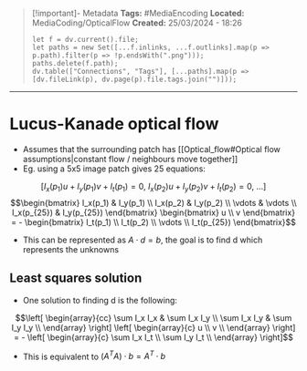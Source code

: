 > [!important]- Metadata
> **Tags:** #MediaEncoding 
> **Located:** MediaCoding/OpticalFlow
> **Created:** 25/03/2024 - 18:26
> ```dataviewjs
> let f = dv.current().file;
> let paths = new Set([...f.inlinks, ...f.outlinks].map(p => p.path).filter(p => !p.endsWith(".png")));
> paths.delete(f.path);
> dv.table(["Connections", "Tags"], [...paths].map(p => [dv.fileLink(p), dv.page(p).file.tags.join("")]));
> ```

___
# Lucus-Kanade optical flow
- Assumes that the surrounding patch has [[Optical_flow#Optical flow assumptions|constant flow / neighbours move together]] 
- Eg. using a 5x5 image patch gives 25 equations:  

$$[I_{x}(p_{1})u+ I_{y}(p_{1})v+I_{t}(p_{1})=0, \ I_{x}(p_{2})u+ I_{y}(p_{2})v+I_{t}(p_{2})=0,\ \dots]$$
$$\begin{bmatrix} I_x(p_1) & I_y(p_1) \\ I_x(p_2) & I_y(p_2) \\ \vdots & \vdots \\ I_x(p_{25}) & I_y(p_{25}) \end{bmatrix} \begin{bmatrix} u \\ v \end{bmatrix} = - \begin{bmatrix} I_t(p_1) \\ I_t(p_2) \\ \vdots \\ I_t(p_{25}) \end{bmatrix}$$

- This can be represented as $A\cdot d=b$, the goal is to find d which represents the unknowns
## Least squares solution
- One solution to finding d is the following:

$$\left[ \begin{array}{cc} \sum I_x I_x & \sum I_x I_y \\ \sum I_x I_y & \sum I_y I_y \\ \end{array} \right] \left[ \begin{array}{c} u \\ v \\ \end{array} \right] = - \left[ \begin{array}{c} \sum I_x I_t \\ \sum I_y I_t \\ \end{array} \right]$$
- This is equivalent to $(A^TA)\cdot b=A^T\cdot b$
